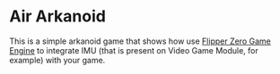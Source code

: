 # Air Arkanoid

This is a simple arkanoid game that shows how use [Flipper Zero Game Engine](https://github.com/flipperdevices/flipperzero-game-engine) to integrate IMU (that is present on Video Game Module, for example) with your game.